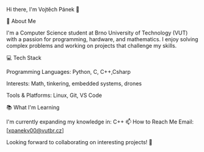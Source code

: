 Hi there, I'm Vojtěch Pánek 👋

🚀 About Me

I'm a Computer Science student at Brno University of Technology (VUT) with a passion for programming, hardware, and mathematics. I enjoy solving complex problems and working on projects that challenge my skills.

💻 Tech Stack

Programming Languages: Python, C, C++,Csharp

Interests: Math, tinkering, embedded systems, drones

Tools & Platforms: Linux, Git, VS Code

📚 What I'm Learning

I'm currently expanding my knowledge in:
 C++
📫 How to Reach Me
Email: [xpanekv00@vutbr.cz]

Looking forward to collaborating on interesting projects! 🚀
